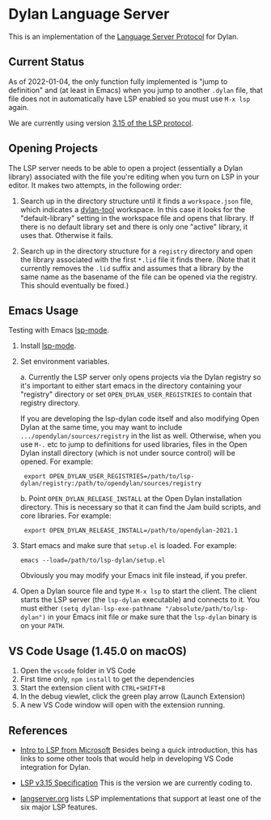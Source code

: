 # Dylan Language Server

This is an implementation of the [Language Server
Protocol](https://microsoft.github.io/language-server-protocol/) for
Dylan.


## Current Status

As of 2022-01-04, the only function fully implemented is "jump to definition"
and (at least in Emacs) when you jump to another `.dylan` file, that file does
not in automatically have LSP enabled so you must use `M-x lsp` again.

We are currently using version [3.15 of the LSP protocol](https://microsoft.github.io/language-server-protocol/specifications/specification-3-15/).


## Opening Projects

The LSP server needs to be able to open a project (essentially a Dylan library)
associated with the file you're editing when you turn on LSP in your editor. It
makes two attempts, in the following order:

1. Search up in the directory structure until it finds a `workspace.json` file,
   which indicates a [dylan-tool](https://github.com/dylan-lang/dylan-tool)
   workspace.  In this case it looks for the "default-library" setting in the
   workspace file and opens that library.  If there is no default library set
   and there is only one "active" library, it uses that. Otherwise it fails.

2. Search up in the directory structure for a `registry` directory and open the
   library associated with the first `*.lid` file it finds there. (Note that it
   currently removes the `.lid` suffix and assumes that a library by the same
   name as the basename of the file can be opened via the registry. This should
   eventually be fixed.)


## Emacs Usage

Testing with Emacs [lsp-mode](https://github.com/emacs-lsp/lsp-mode).

1. Install [lsp-mode](https://github.com/emacs-lsp/lsp-mode).

2. Set environment variables.

   a. Currently the LSP server only opens projects via the Dylan registry so
      it's important to either start emacs in the directory containing your
      "registry" directory or set `OPEN_DYLAN_USER_REGISTRIES` to contain that
      registry directory.

      If you are developing the lsp-dylan code itself and also modifying Open
      Dylan at the same time, you may want to include
      `.../opendylan/sources/registry` in the list as well. Otherwise, when you
      use `M-.` etc to jump to definitions for used libraries, files in the
      Open Dylan install directory (which is not under source control) will be
      opened. For example:

        export OPEN_DYLAN_USER_REGISTRIES=/path/to/lsp-dylan/registry:/path/to/opendylan/sources/registry

   b. Point `OPEN_DYLAN_RELEASE_INSTALL` at the Open Dylan installation
      directory. This is necessary so that it can find the Jam build scripts,
      and core libraries. For example:

        export OPEN_DYLAN_RELEASE_INSTALL=/path/to/opendylan-2021.1

3. Start emacs and make sure that `setup.el` is loaded. For example:

     `emacs --load=/path/to/lsp-dylan/setup.el`

   Obviously you may modify your Emacs init file instead, if you prefer.

4. Open a Dylan source file and type `M-x lsp` to start the client. The client
   starts the LSP server (the `lsp-dylan` executable) and connects to it. You
   must either `(setq dylan-lsp-exe-pathname "/absolute/path/to/lsp-dylan")` in
   your Emacs init file or make sure that the `lsp-dylan` binary is on your
   `PATH`.

## VS Code Usage (1.45.0 on macOS)

1. Open the `vscode` folder in VS Code
1. First time only, `npm install` to get the dependencies
2. Start the extension client with `CTRL+SHIFT+B`
3. In the debug viewlet, click the green play arrow (Launch Extension)
4. A new VS Code window will open with the extension running.


## References

* [Intro to LSP from
  Microsoft](https://docs.microsoft.com/en-us/visualstudio/extensibility/language-server-protocol)
  Besides being a quick introduction, this has links to some other tools that
  would help in developing VS Code integration for Dylan.

* [LSP v3.15
  Specification](https://microsoft.github.io/language-server-protocol/specifications/specification-3-15/)
  This is the version we are currently coding to.

* [langserver.org](https://langserver.org/) lists LSP implementations that
  support at least one of the six major LSP features.
